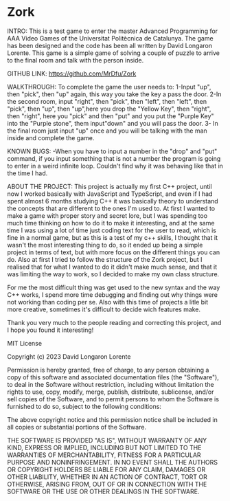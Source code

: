 # Zork

INTRO:
This is a test game to enter the master Advanced Programming for AAA Video Games of the Universitat Politècnica de Catalunya.
The game has been designed and the code has been all written by David Longaron Lorente.
This game is a simple game of solving a couple of puzzle to arrive to the final room and talk with the person inside.

GITHUB LINK:
https://github.com/MrDfu/Zork

WALKTHROUGH:
To complete the game the user needs to:
1-Input "up", then "pick", then "up" again, this way you take the key a pass the door.
2-In the second room, input "right", then "pick", then "left", then "left", then "pick", then "up", then "up",here you drop the "Yellow Key", then "right", then "right", here you "pick" and then "put" and you put the "Purple Key" into the "Purple stone", 
 them input"down" and you will pass the door.
 3- In the final room just input "up" once and you will be talking with the man inside and complete the game.

KNOWN BUGS:
-When you have to input a number in the "drop" and "put" command, if you input something that is not a number the program is going to enter in a weird infinite loop. Couldn't find why it was behaving like that in the time I had.


ABOUT THE PROJECT:
 This project is actually my first C++ project, until now I worked basically with JavaScript and TypeScript, and even if I had spent almost 6 months studying C++ it was basically theory to understand the concepts that are different to the ones I'm used to.
 At first I wanted to make a game with proper story and secret lore, but I was spending too much time thinking on how to do it to make it interesting, and at the same time I was using a lot of time just coding  text for the user to read, which is fine in a normal game, but as this is a test of my c++ skills, I thought that it wasn't the most interesting thing to do, so it ended up being a simple project in terms of text, but with more focus on the different things you can do.
 Also at first I tried to follow the structure of the Zork project, but I realised that for what I wanted to do it didn't make much sense, and that it was limiting the way to work, so I decided to make my own class structure.

For me the most difficult thing was get used to the new syntax and the way C++ works, I spend more time debugging and finding out why things were not working than coding per se. Also with this time of projects a litle bit more creative, sometimes it's difficult to decide wich features make.

 Thank you very much to the people reading and correcting this project, and I hope you found it interesting!






MIT License

Copyright (c) 2023 David Longaron Lorente

Permission is hereby granted, free of charge, to any person obtaining a copy
of this software and associated documentation files (the "Software"), to deal
in the Software without restriction, including without limitation the rights
to use, copy, modify, merge, publish, distribute, sublicense, and/or sell
copies of the Software, and to permit persons to whom the Software is
furnished to do so, subject to the following conditions:

The above copyright notice and this permission notice shall be included in all
copies or substantial portions of the Software.

THE SOFTWARE IS PROVIDED "AS IS", WITHOUT WARRANTY OF ANY KIND, EXPRESS OR
IMPLIED, INCLUDING BUT NOT LIMITED TO THE WARRANTIES OF MERCHANTABILITY,
FITNESS FOR A PARTICULAR PURPOSE AND NONINFRINGEMENT. IN NO EVENT SHALL THE
AUTHORS OR COPYRIGHT HOLDERS BE LIABLE FOR ANY CLAIM, DAMAGES OR OTHER
LIABILITY, WHETHER IN AN ACTION OF CONTRACT, TORT OR OTHERWISE, ARISING FROM,
OUT OF OR IN CONNECTION WITH THE SOFTWARE OR THE USE OR OTHER DEALINGS IN THE
SOFTWARE.
